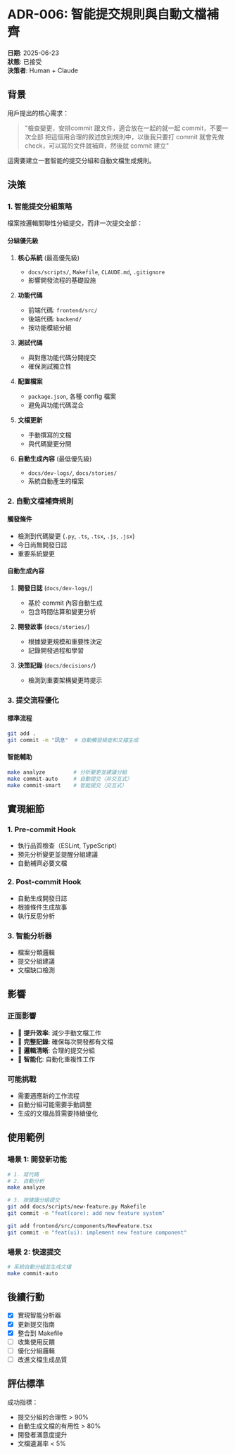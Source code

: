 # ADR-006: 智能提交規則與自動文檔補齊

**日期**: 2025-06-23  
**狀態**: 已接受  
**決策者**: Human + Claude

## 背景

用戶提出的核心需求：
> "檢查變更，安排commit 跟文件，適合放在一起的就一起 commit，不要一次全部
> 把這個用合理的敘述放到規則中，以後我只要打 commit 就會先做check，可以寫的文件就補齊，然後就 commit 建立"

這需要建立一套智能的提交分組和自動文檔生成規則。

## 決策

### 1. 智能提交分組策略

檔案按邏輯關聯性分組提交，而非一次提交全部：

#### 分組優先級
1. **核心系統** (最高優先級)
   - `docs/scripts/`, `Makefile`, `CLAUDE.md`, `.gitignore`
   - 影響開發流程的基礎設施

2. **功能代碼**
   - 前端代碼: `frontend/src/`
   - 後端代碼: `backend/`  
   - 按功能模組分組

3. **測試代碼**
   - 與對應功能代碼分開提交
   - 確保測試獨立性

4. **配置檔案**
   - `package.json`, 各種 config 檔案
   - 避免與功能代碼混合

5. **文檔更新**
   - 手動撰寫的文檔
   - 與代碼變更分開

6. **自動生成內容** (最低優先級)
   - `docs/dev-logs/`, `docs/stories/`
   - 系統自動產生的檔案

### 2. 自動文檔補齊規則

#### 觸發條件
- 檢測到代碼變更 (`.py`, `.ts`, `.tsx`, `.js`, `.jsx`)
- 今日尚無開發日誌
- 重要系統變更

#### 自動生成內容
1. **開發日誌** (`docs/dev-logs/`)
   - 基於 commit 內容自動生成
   - 包含時間估算和變更分析

2. **開發故事** (`docs/stories/`)
   - 根據變更規模和重要性決定
   - 記錄開發過程和學習

3. **決策記錄** (`docs/decisions/`)
   - 檢測到重要架構變更時提示

### 3. 提交流程優化

#### 標準流程
```bash
git add .
git commit -m "訊息"  # 自動觸發檢查和文檔生成
```

#### 智能輔助
```bash
make analyze         # 分析變更並建議分組
make commit-auto     # 自動提交（非交互式）
make commit-smart    # 智能提交（交互式）
```

## 實現細節

### 1. Pre-commit Hook
- 執行品質檢查（ESLint, TypeScript）
- 預先分析變更並提醒分組建議
- 自動補齊必要文檔

### 2. Post-commit Hook  
- 自動生成開發日誌
- 根據條件生成故事
- 執行反思分析

### 3. 智能分析器
- 檔案分類邏輯
- 提交分組建議
- 文檔缺口檢測

## 影響

### 正面影響
- 🚀 **提升效率**: 減少手動文檔工作
- 📝 **完整記錄**: 確保每次開發都有文檔
- 🎯 **邏輯清晰**: 合理的提交分組
- 🤖 **智能化**: 自動化重複性工作

### 可能挑戰
- 需要適應新的工作流程
- 自動分組可能需要手動調整
- 生成的文檔品質需要持續優化

## 使用範例

### 場景 1: 開發新功能
```bash
# 1. 寫代碼
# 2. 自動分析
make analyze

# 3. 按建議分組提交
git add docs/scripts/new-feature.py Makefile
git commit -m "feat(core): add new feature system"

git add frontend/src/components/NewFeature.tsx
git commit -m "feat(ui): implement new feature component"
```

### 場景 2: 快速提交
```bash
# 系統自動分組並生成文檔
make commit-auto
```

## 後續行動

- [x] 實現智能分析器
- [x] 更新提交指南
- [x] 整合到 Makefile
- [ ] 收集使用反饋
- [ ] 優化分組邏輯
- [ ] 改進文檔生成品質

## 評估標準

成功指標：
- 提交分組的合理性 > 90%
- 自動生成文檔的有用性 > 80%  
- 開發者滿意度提升
- 文檔遺漏率 < 5%